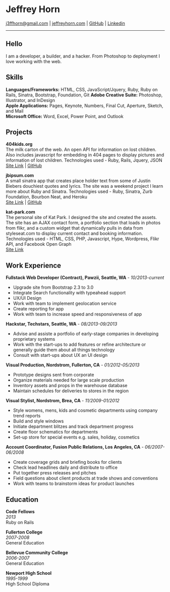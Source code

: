# Jeffrey Horn #
j3ffhorn@gmail.com | [jeffreyhorn.com](http://jeffreyhorn.com "My website") | [GitHub](https://github.com/theverything/) | [Linkedin](http://www.linkedin.com/in/jeffreyhorndev)

***

## Hello ##

I am a developer, a builder, and a hacker. From Photoshop to deployment I love working with the web.

## Skills ##

**Languages/Frameworks:** HTML, CSS, JavaScript/Jquery, Ruby, Ruby on Rails, Sinatra, Bootstrap, Foundation, Git
**Adobe Creative Suite:** Photoshop, Illustrator, and InDesign  
**Apple Applications:** Pages, Keynote, Numbers, Final Cut, Aperture, Sketch, and Mail  
**Microsoft Office:** Word, Excel, Power Point, and Outlook  

## Projects ##

**404kids.org**  
The milk carton of the web. An open API for information on lost children. Also includes javascript for embedding in 404 pages to display pictures and information of lost children. Technologies used - Ruby, Rails, Jquery, JSON  
[Site Link](http://404kids.org) | [GitHub](https://github.com/theverything/four04kids)

**jbipsum.com**  
A small sinatra app that creates place holder text from some of Justin Biebers douchiest quotes and lyrics. The site was a weekend project I learn more about Ruby and Sinatra. Technologies used - Ruby, Sinatra, Zurb Foundation, Bourbon Neat, and Heroku  
[Site Link](http://jbipsum.com) | [GitHub](http://github.com/theverything/jbipsum)

**kat-park.com**  
The personal site of Kat Park. I designed the site and created the assets. The site has an AJAX contact form, a portfolio section that loads in photos from flikr, and a custom widget that dynamically pulls in data from styleseat.com to display current contact and booking information. Technologies used - HTML, CSS, PHP, Javascript, Hype, Wordpress,  Flikr API, and Facebook Open Graph  
[Site Link](http://www.kat-park.com)

## Work Experience ##

**Fullstack Web Developer (Contract), Pawzii, Seattle, WA** - *10/2013-current*

- Upgrade site from Bootstrap 2.3 to 3.0
- Integrate Search functionality with typeahead support
- UX/UI Design
- Work with team to implement geolocation service
- Create reporting for app
- Work with team to increase speed and responsiveness of app

**Hackstar, Techstars, Seattle, WA** - *08/2013-09/2013*

- Advise and assiste a portfolio of early-stage companies in developing proprietary systems
- Work with the start-ups to add features or refine architecture or generally guide them about all things technology
- Consult with start-ups about UX an UI design

**Visual Production, Nordstrom, Fullerton, CA** - *01/2012-05/2013*

- Prototype designs sent from corporate
- Organize materials needed for large scale production
- Inventory assets and props in the warehouse database
- Maintain schedules for deliveries to stores in the region

**Visual Stylist, Nordstrom, Brea, CA** - *11/2009-01/2012*

- Style womens, mens, kids and cosmetic departments using company trend reports
- Build and style windows
- Initiate department blitzes and track department progress
- Create floor schematics for departments
- Set-up store for special events e.g. sales, holiday, cosmetics

**Account Coordinator, Fusion Public Relations, Los Angeles, CA** - *06/2007-06/2008*

- Create coverage grids and briefing books for clients
- Check lead headlines daily and distribute to office
- Put together press releases and pitches
- Field questions about client products at trade shows and conventions
- Work with teams to brainstorm ideas for product launches

## Education ##

**Code Fellows**  
*2013*  
Ruby on Rails  

**Fullerton College**  
*2007-2008*  
General Education  

**Bellevue Community College**  
*2006-2007*  
General Education  

**Newport High School**  
*1995-1999*  
High School Diploma
